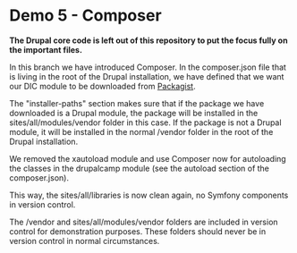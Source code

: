 # Demo 5 - Composer

**The Drupal core code is left out of this repository to put the focus fully on the important files.**

In this branch we have introduced Composer. In the composer.json file that is living in the root of the Drupal installation, we have defined that we want our DIC module to be downloaded from [Packagist](https://packagist.org/packages/saga/dic-module).

The "installer-paths" section makes sure that if the package we have downloaded is a Drupal module, the package will be installed in the sites/all/modules/vendor folder in this case. If the package is not a Drupal module, it will be installed in the normal /vendor folder in the root of the Drupal installation.

We removed the xautoload module and use Composer now for autoloading the classes in the drupalcamp module (see the autoload section of the composer.json).

This way, the sites/all/libraries is now clean again, no Symfony components in version control.

The /vendor and sites/all/modules/vendor folders are included in version control for demonstration purposes. These folders should never be in version control in normal circumstances.